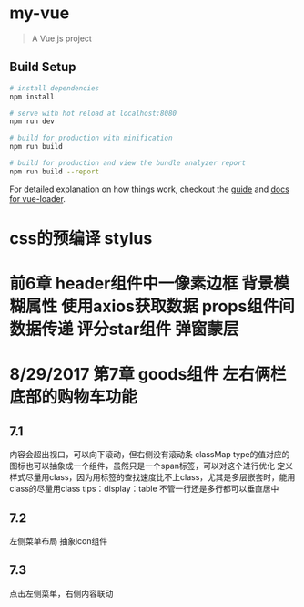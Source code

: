 # my-vue

> A Vue.js project

## Build Setup

``` bash
# install dependencies
npm install

# serve with hot reload at localhost:8080
npm run dev

# build for production with minification
npm run build

# build for production and view the bundle analyzer report
npm run build --report
```

For detailed explanation on how things work, checkout the [guide](http://vuejs-templates.github.io/webpack/) and [docs for vue-loader](http://vuejs.github.io/vue-loader).


# css的预编译 stylus
# 前6章 header组件中一像素边框 背景模糊属性 使用axios获取数据 props组件间数据传递  评分star组件  弹窗蒙层
# 8/29/2017 第7章 goods组件  左右俩栏 底部的购物车功能
## 7.1 
内容会超出视口，可以向下滚动，但右侧没有滚动条
classMap type的值对应的图标也可以抽象成一个组件，虽然只是一个span标签，可以对这个进行优化
定义样式尽量用class，因为用标签的查找速度比不上class，尤其是多层嵌套时，能用class的尽量用class
tips：display：table 不管一行还是多行都可以垂直居中
## 7.2
左侧菜单布局  抽象icon组件
## 7.3
点击左侧菜单，右侧内容联动